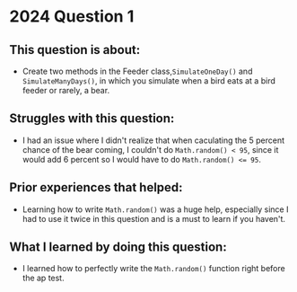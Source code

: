 # 2024 Question 1

## This question is about:
- Create two methods in the Feeder class,`SimulateOneDay()` and `SimulateManyDays()`, in which you simulate when a bird eats at a bird feeder or rarely, a bear.

## Struggles with this question:
- I had an issue where I didn't realize that when caculating the 5 percent chance of the bear coming, I couldn't do `Math.random() < 95`, since it would add 6 percent so I would have to do `Math.random() <= 95`.
  
## Prior experiences that helped:
- Learning how to write `Math.random()` was a huge help, especially since I had to use it twice in this question and is a must to learn if you haven't.

## What I learned by doing this question:
- I learned how to perfectly write the `Math.random()` function right before the ap test.
